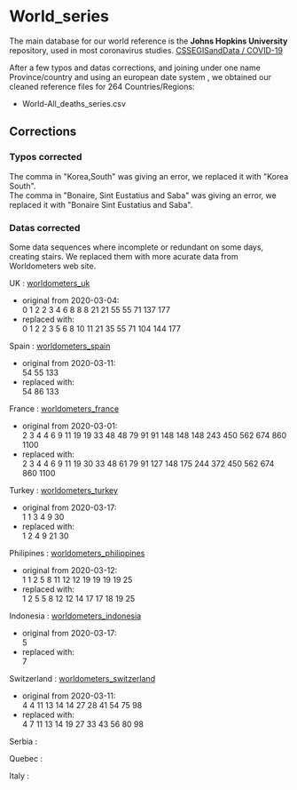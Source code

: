 # World_series

The main database for our world reference is the **Johns Hopkins University** repository, used in most coronavirus studies.
[ CSSEGISandData /
COVID-19 ](https://github.com/CSSEGISandData/COVID-19)

After a few typos and datas corrections, and joining under one name Province/country and using an european date system , we obtained our cleaned reference files for 264 Countries/Regions:
- World-All_deaths_series.csv

## Corrections

### Typos corrected
The comma in "Korea,South" was giving an error, we replaced it with "Korea South".  
The comma in "Bonaire, Sint Eustatius and Saba" was giving an error, we replaced it with "Bonaire Sint Eustatius and Saba".


### Datas corrected
Some data sequences where incomplete or redundant on some days, creating stairs. We replaced them with more acurate data from Worldometers web site.

UK : [worldometers_uk](https://www.worldometers.info/coronavirus/country/uk/)
- original from 2020-03-04:  
0	1	2	2	3	4	6	8	8	8	21	21	55	55	71	137	177
- replaced with:  
0	1	2	2	3	5	6	8	10	11	21	35	55	71	104	144	177

Spain : [worldometers_spain](https://www.worldometers.info/coronavirus/country/spain/)
- original from 2020-03-11:  
54 55 133
- replaced with:  
54 86 133

France : [worldometers_france](https://www.worldometers.info/coronavirus/country/france/)
- original from 2020-03-01:  
2	3	4	4	6	9	11	19	19	33	48	48	79	91	91	148	148	148	243	450	562	674	860	1100
- replaced with:  
2	3	4	4	6	9	11	19	30	33	48	61	79	91	127	148	175	244	372	450	562	674	860	1100

Turkey : [worldometers_turkey](https://www.worldometers.info/coronavirus/country/turkey/)
- original from 2020-03-17:  
1	1	3	4	9	30
- replaced with:  
1	2	4	9	21	30

Philipines :  [worldometers_philippines](https://www.worldometers.info/coronavirus/country/philippines/)
- original from 2020-03-12:  
1	1	2	5	8	11	12	12	19	19	19	19	25
- replaced with:  
1	2	5	5	8	12	12	14	17	17	18	19	25

Indonesia :  [worldometers_indonesia](https://www.worldometers.info/coronavirus/country/indonesia/)
- original from 2020-03-17:  
5
- replaced with:  
7

Switzerland :  [worldometers_switzerland](https://www.worldometers.info/coronavirus/country/switzerland/)
- original from 2020-03-11:  
4	4	11	13	14	14	27	28	41	54	75	98
- replaced with:  
4	7	11	13	14	19	27	33	43	56	80	98

Serbia : 

Quebec : 

Italy :